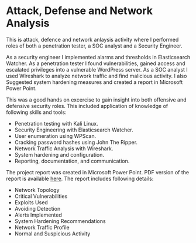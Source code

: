 # Attack, Defense and Network Analysis

This is attack, defence and network anlaysis activity where I performed roles of both a penetration tester, a SOC analyst and a Security Engineer.

As a security engineer I implemented alarms and thresholds in Elasticsearch Watcher. As a penetration tester I found vulnerabilities, gained access and escalated privileges into a vulnerable WordPress server. As a SOC analyst I used Wireshark to analyze network traffic and find malicious activity. I also Suggested system hardening measures and created a report in Microsoft Power Point.

This was a good hands on excercise to gain insight into both offensive and defensive security roles. This included application of knowledge of following skills and tools:

- Penetration testing with Kali Linux.
- Security Engineering with Elasticsearch Watcher.
- User enumeration using WPScan.
- Cracking password hashes using John The Ripper.
- Network Traffic Analysis with Wireshark.
- System hardening and configuration.
- Reporting, documentation, and communication.

The project report was created in Microsoft Power Point. PDF version of the report is available [here](Final_Engagement_Attack_Defense_and_Analysis_of_a_Vulnerable_Network.pdf). The report includes following details:

- Network Topology
- Critical Vulnerabilities
- Exploits Used
- Avoiding Detection
- Alerts Implemented
- System Hardening Recommendations
- Network Traffic Profile
- Normal and Suspicious Activity
